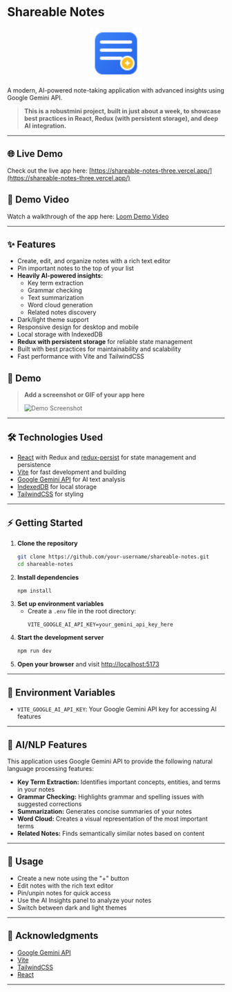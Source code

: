 # Shareable Notes

<!-- Project Logo -->
<p align="center">
  <img src="public/notes-icon.svg" alt="Shareable Notes Logo" width="120" />
</p>

A modern, AI-powered note-taking application with advanced insights using Google Gemini API.

> **This is a robustmini project, built in just about a week, to showcase best practices in React, Redux (with persistent storage), and deep AI integration.**

---

## 🌐 Live Demo

Check out the live app here: [https://shareable-notes-three.vercel.app/](https://shareable-notes-three.vercel.app/)

## 🎥 Demo Video

Watch a walkthrough of the app here: [Loom Demo Video](https://www.loom.com/share/a1e1274a0a28441cb46bf50957b9742e?sid=63bff59b-25ed-4e40-95af-57833e5eda24)

---

## ✨ Features

- Create, edit, and organize notes with a rich text editor
- Pin important notes to the top of your list
- **Heavily AI-powered insights:**
  - Key term extraction
  - Grammar checking
  - Text summarization
  - Word cloud generation
  - Related notes discovery
- Dark/light theme support
- Responsive design for desktop and mobile
- Local storage with IndexedDB
- **Redux with persistent storage** for reliable state management
- Built with best practices for maintainability and scalability
- Fast performance with Vite and TailwindCSS

## 🚀 Demo

> **Add a screenshot or GIF of your app here**
>
> ![Demo Screenshot](public/demo-screenshot.png)

---

## 🛠️ Technologies Used

- [React](https://react.dev/) with Redux and [redux-persist](https://github.com/rt2zz/redux-persist) for state management and persistence
- [Vite](https://vitejs.dev/) for fast development and building
- [Google Gemini API](https://ai.google.dev/) for AI text analysis
- [IndexedDB](https://developer.mozilla.org/en-US/docs/Web/API/IndexedDB_API) for local storage
- [TailwindCSS](https://tailwindcss.com/) for styling

---

## ⚡ Getting Started

1. **Clone the repository**
   ```sh
   git clone https://github.com/your-username/shareable-notes.git
   cd shareable-notes
   ```
2. **Install dependencies**
   ```sh
   npm install
   ```
3. **Set up environment variables**
   - Create a `.env` file in the root directory:
     ```env
     VITE_GOOGLE_AI_API_KEY=your_gemini_api_key_here
     ```
4. **Start the development server**
   ```sh
   npm run dev
   ```
5. **Open your browser** and visit [http://localhost:5173](http://localhost:5173)

---

## 🔑 Environment Variables

- `VITE_GOOGLE_AI_API_KEY`: Your Google Gemini API key for accessing AI features

---

## 🤖 AI/NLP Features

This application uses Google Gemini API to provide the following natural language processing features:

- **Key Term Extraction:** Identifies important concepts, entities, and terms in your notes
- **Grammar Checking:** Highlights grammar and spelling issues with suggested corrections
- **Summarization:** Generates concise summaries of your notes
- **Word Cloud:** Creates a visual representation of the most important terms
- **Related Notes:** Finds semantically similar notes based on content

---

## 📄 Usage

- Create a new note using the "+" button
- Edit notes with the rich text editor
- Pin/unpin notes for quick access
- Use the AI Insights panel to analyze your notes
- Switch between dark and light themes

---

## 🙏 Acknowledgments

- [Google Gemini API](https://ai.google.dev/)
- [Vite](https://vitejs.dev/)
- [TailwindCSS](https://tailwindcss.com/)
- [React](https://react.dev/)

---
